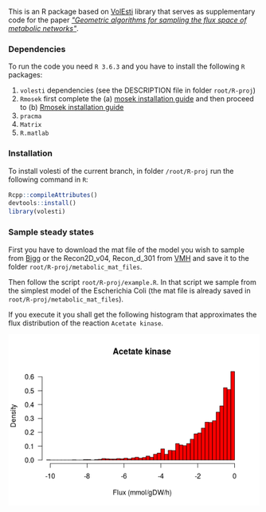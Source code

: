 This is an R package based on [VolEsti](https://github.com/GeomScale/volume_approximation) library that serves as supplementary code for the paper [*"Geometric algorithms for sampling the flux space of metabolic networks"*](https://arxiv.org/abs/2012.05503).

###  Dependencies

To run the code you need `R 3.6.3` and you have to install the following `R` packages:  

1. `volesti` dependencies (see the DESCRIPTION file in folder `root/R-proj`)  
2. `Rmosek` first complete the (a) [mosek installation guide](https://docs.mosek.com/9.2/install/installation.html) and then proceed to (b) [Rmosek installation guide](https://docs.mosek.com/9.2/rmosek/install-interface.html)  
3. `pracma`
4. `Matrix`
5. `R.matlab`

###  Installation

To install volesti of the current branch, in folder `/root/R-proj` run the following command in `R`:  
```r
Rcpp::compileAttributes()  
devtools::install()  
library(volesti)  
```

### Sample steady states

First you have to download the mat file of the model you wish to sample from [Bigg](http://bigg.ucsd.edu/models) or the Recon2D_v04, Recon_d_301 from [VMH](https://www.vmh.life/) and save it to the folder `root/R-proj/metabolic_mat_files`.  

Then follow the script `root/R-proj/example.R`. In that script we sample from the simplest model of the Escherichia Coli (the mat file is already saved in `root/R-proj/metabolic_mat_files`).  

If you execute it you shall get the following histogram that approximates the flux distribution of the reaction `Acetate kinase`.  

![histogram](doc/histograms/acetate_kinase.png)
